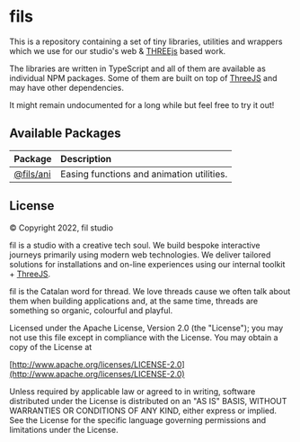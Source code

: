 # fils
This is a repository containing a set of tiny libraries, utilities and wrappers which we use for our studio's web & [THREEjs](https://threejs.org) based work.

The libraries are written in TypeScript and all of them are available as individual NPM packages. Some of them are built on top of [ThreeJS](https://threejs.org/) and may have other dependencies.

It might remain undocumented for a long while but feel free to try it out!

## Available Packages

| Package | Description |
|:--|:--|
| [@fils/ani](https://www.npmjs.com/package/@fils/ani) | Easing functions and animation utilities. |

## License
© Copyright 2022, fil studio

fil is a studio with a creative tech soul. We build bespoke interactive journeys primarily using modern web technologies. We deliver tailored solutions for installations and on-line experiences using our internal toolkit + [ThreeJS](https://threejs.org).

fil is the Catalan word for thread. We love threads cause we often talk about them when building applications and, at the same time, threads are something so organic, colourful and playful.

Licensed under the Apache License, Version 2.0 (the "License");
you may not use this file except in compliance with the License.
You may obtain a copy of the License at

[http://www.apache.org/licenses/LICENSE-2.0](http://www.apache.org/licenses/LICENSE-2.0)

Unless required by applicable law or agreed to in writing, software
distributed under the License is distributed on an "AS IS" BASIS,
WITHOUT WARRANTIES OR CONDITIONS OF ANY KIND, either express or implied.
See the License for the specific language governing permissions and
limitations under the License.